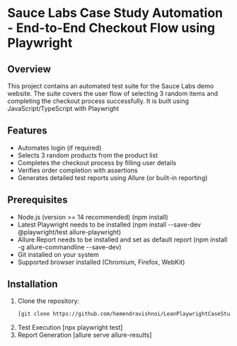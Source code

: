 # Sauce Labs Case Study Automation - End-to-End Checkout Flow using Playwright

## Overview
This project contains an automated test suite for the Sauce Labs demo website. The suite covers the user flow of selecting 3 random items and completing the checkout process successfully. It is built using JavaScript/TypeScript with Playwright

## Features
- Automates login (if required)
- Selects 3 random products from the product list
- Completes the checkout process by filling user details
- Verifies order completion with assertions
- Generates detailed test reports using Allure (or built-in reporting)

## Prerequisites
- Node.js (version >= 14 recommended) (npm install)
- Latest Playwright needs to be installed (npm install --save-dev @playwright/test allure-playwright)
- Allure Report needs to be installed and set as default report (npm install -g allure-commandline --save-dev)
- Git installed on your system
- Supported browser installed (Chromium, Firefox, WebKit)

## Installation

1. Clone the repository: 
   ```bash
   [git clone https://github.com/hemendravishnoi/LeanPlaywrightCaseStudy.git]
2. Test Execution [npx playwright test]
3. Report Generation [allure serve allure-results]
